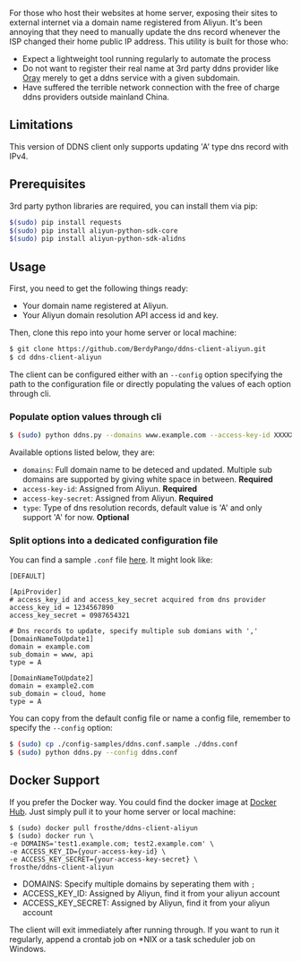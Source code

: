 For those who host their websites at home server, exposing their sites to external internet via a domain name registered from Aliyun. It's been annoying that they need to manually update the dns record whenever the ISP changed their home public IP address. This utility is built for those who:
- Expect a lightweight tool running regularly to automate the process
- Do not want to register their real name at 3rd party ddns provider like [Oray](https://hsk.oray.com/) merely to get a ddns service with a given subdomain.
- Have suffered the terrible network connection with the free of charge ddns providers outside mainland China.

## Limitations
This version of DDNS client only supports updating 'A' type dns record with IPv4.

## Prerequisites
3rd party python libraries are required, you can install them via pip:
``` bash
$(sudo) pip install requests
$(sudo) pip install aliyun-python-sdk-core
$(sudo) pip install aliyun-python-sdk-alidns
```

## Usage
First, you need to get the following things ready:
- Your domain name registered at Aliyun.
- Your Aliyun domain resolution API access id and key.

Then, clone this repo into your home server or local machine:
```bash
$ git clone https://github.com/BerdyPango/ddns-client-aliyun.git
$ cd ddns-client-aliyun
```
The client can be configured either with an `--config` option specifying the path to the configuration file or directly populating the values of each option through cli.

### Populate option values through cli
```bash
$ (sudo) python ddns.py --domains www.example.com --access-key-id XXXXXXXXX --access-key-secret XXXXXXXXXXXXX
```
Available options listed below, they are:
- `domains`: Full domain name to be deteced and updated. Multiple sub domains are supported by giving white space in between. **Required**
- `access-key-id`: Assigned from Aliyun. **Required**
- `access-key-secret`: Assigned from Aliyun. **Required**
- `type`: Type of dns resolution records, default value is 'A' and only support 'A' for now. **Optional**

### Split options into a dedicated configuration file
You can find a sample `.conf` file [here](https://github.com/BerdyPango/ddns-client-aliyun/blob/master/config-samples/ddns.conf.sample). It might look like:
```
[DEFAULT]

[ApiProvider]
# access_key_id and access_key_secret acquired from dns provider
access_key_id = 1234567890
access_key_secret = 0987654321

# Dns records to update, specify multiple sub domians with ','
[DomainNameToUpdate1]
domain = example.com
sub_domain = www, api
type = A

[DomainNameToUpdate2]
domain = example2.com
sub_domain = cloud, home
type = A
```
You can copy from the default config file or name a config file, remember to specify the `--config` option:
```bash
$ (sudo) cp ./config-samples/ddns.conf.sample ./ddns.conf
$ (sudo) python ddns.py --config ddns.conf
```

## Docker Support
If you prefer the Docker way. You could find the docker image at [Docker Hub](https://hub.docker.com/r/frosthe/ddns-client-aliyun). Just simply pull it to your home server or local machine:
```
$ (sudo) docker pull frosthe/ddns-client-aliyun
$ (sudo) docker run \
-e DOMAINS='test1.example.com; test2.example.com' \
-e ACCESS_KEY_ID={your-access-key-id} \
-e ACCESS_KEY_SECRET={your-access-key-secret} \
frosthe/ddns-client-aliyun
```

- DOMAINS: Specify multiple domains by seperating them with `;`
- ACCESS_KEY_ID: Assigned by Aliyun, find it from your aliyun account
- ACCESS_KEY_SECRET: Assigned by Aliyun, find it from your aliyun account


The client will exit immediately after running through. If you want to run it regularly, append a crontab job on *NIX or a task scheduler job on Windows.